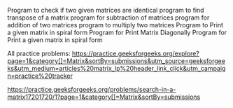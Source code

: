 Program to check if two given matrices are identical
program to find transpose of a matrix
program for subtraction of matrices
program for addition of two matrices
program to multiply two matrices
Program to Print a given matrix in spiral form
Program for Print Matrix Diagonally
Program for Print a given matrix in spiral form

All practice problems:
https://practice.geeksforgeeks.org/explore?page=1&category[]=Matrix&sortBy=submissions&utm_source=geeksforgeeks&utm_medium=articles%20matrix_lp%20header_link_click&utm_campaign=practice%20tracker


https://practice.geeksforgeeks.org/problems/search-in-a-matrix17201720/1?page=1&category[]=Matrix&sortBy=submissions
